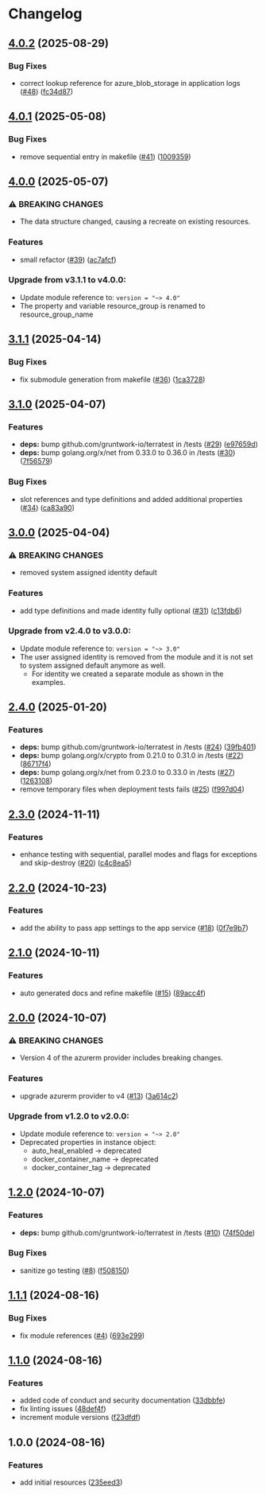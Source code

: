 # Changelog

## [4.0.2](https://github.com/CloudNationHQ/terraform-azure-app/compare/v4.0.1...v4.0.2) (2025-08-29)


### Bug Fixes

* correct lookup reference for azure_blob_storage in application logs ([#48](https://github.com/CloudNationHQ/terraform-azure-app/issues/48)) ([fc34d87](https://github.com/CloudNationHQ/terraform-azure-app/commit/fc34d87c80865cbf22cad4d75b4217194cd6c459))

## [4.0.1](https://github.com/CloudNationHQ/terraform-azure-app/compare/v4.0.0...v4.0.1) (2025-05-08)


### Bug Fixes

* remove sequential entry in makefile ([#41](https://github.com/CloudNationHQ/terraform-azure-app/issues/41)) ([1009359](https://github.com/CloudNationHQ/terraform-azure-app/commit/1009359990a05b716195fc43ee201cbcc03df638))

## [4.0.0](https://github.com/CloudNationHQ/terraform-azure-app/compare/v3.1.1...v4.0.0) (2025-05-07)


### ⚠ BREAKING CHANGES

* The data structure changed, causing a recreate on existing resources.

### Features

* small refactor ([#39](https://github.com/CloudNationHQ/terraform-azure-app/issues/39)) ([ac7afcf](https://github.com/CloudNationHQ/terraform-azure-app/commit/ac7afcf18eb768449073734907565929b35148ad))

### Upgrade from v3.1.1 to v4.0.0:

- Update module reference to: `version = "~> 4.0"`
- The property and variable resource_group is renamed to resource_group_name

## [3.1.1](https://github.com/CloudNationHQ/terraform-azure-app/compare/v3.1.0...v3.1.1) (2025-04-14)


### Bug Fixes

* fix submodule generation from makefile ([#36](https://github.com/CloudNationHQ/terraform-azure-app/issues/36)) ([1ca3728](https://github.com/CloudNationHQ/terraform-azure-app/commit/1ca3728c402885240699ef7580393430264bdea8))

## [3.1.0](https://github.com/CloudNationHQ/terraform-azure-app/compare/v3.0.0...v3.1.0) (2025-04-07)


### Features

* **deps:** bump github.com/gruntwork-io/terratest in /tests ([#29](https://github.com/CloudNationHQ/terraform-azure-app/issues/29)) ([e97659d](https://github.com/CloudNationHQ/terraform-azure-app/commit/e97659de9f395b5119e73c5e1dab7155ceadc48e))
* **deps:** bump golang.org/x/net from 0.33.0 to 0.36.0 in /tests ([#30](https://github.com/CloudNationHQ/terraform-azure-app/issues/30)) ([7f56579](https://github.com/CloudNationHQ/terraform-azure-app/commit/7f56579e4a68e49b0e163fd231152c2568c045d7))


### Bug Fixes

* slot references and type definitions and added additional properties ([#34](https://github.com/CloudNationHQ/terraform-azure-app/issues/34)) ([ca83a90](https://github.com/CloudNationHQ/terraform-azure-app/commit/ca83a90a2022f027cd0f226a5d6036feb1f8de18))

## [3.0.0](https://github.com/CloudNationHQ/terraform-azure-app/compare/v2.4.0...v3.0.0) (2025-04-04)


### ⚠ BREAKING CHANGES

* removed system assigned identity default

### Features

* add type definitions and made identity fully optional ([#31](https://github.com/CloudNationHQ/terraform-azure-app/issues/31)) ([c13fdb6](https://github.com/CloudNationHQ/terraform-azure-app/commit/c13fdb6cba5d73146bcb899d535477552349f18e))

### Upgrade from v2.4.0 to v3.0.0:

- Update module reference to: `version = "~> 3.0"`
- The user assigned identity is removed from the module and it is not set to system assigned default anymore as well.
  - For identity we created a separate module as shown in the examples.

## [2.4.0](https://github.com/CloudNationHQ/terraform-azure-app/compare/v2.3.0...v2.4.0) (2025-01-20)


### Features

* **deps:** bump github.com/gruntwork-io/terratest in /tests ([#24](https://github.com/CloudNationHQ/terraform-azure-app/issues/24)) ([39fb401](https://github.com/CloudNationHQ/terraform-azure-app/commit/39fb401b26d9ed3717ee62c9b005fb12ed2758b1))
* **deps:** bump golang.org/x/crypto from 0.21.0 to 0.31.0 in /tests ([#22](https://github.com/CloudNationHQ/terraform-azure-app/issues/22)) ([86717f4](https://github.com/CloudNationHQ/terraform-azure-app/commit/86717f4917879e249a5cea909a95a455a79070f2))
* **deps:** bump golang.org/x/net from 0.23.0 to 0.33.0 in /tests ([#27](https://github.com/CloudNationHQ/terraform-azure-app/issues/27)) ([1263108](https://github.com/CloudNationHQ/terraform-azure-app/commit/1263108170c32073f5e3c7a8378c71a1aa543097))
* remove temporary files when deployment tests fails ([#25](https://github.com/CloudNationHQ/terraform-azure-app/issues/25)) ([f997d04](https://github.com/CloudNationHQ/terraform-azure-app/commit/f997d0446b42752c964033e10754ca73b93f3ee9))

## [2.3.0](https://github.com/CloudNationHQ/terraform-azure-app/compare/v2.2.0...v2.3.0) (2024-11-11)


### Features

* enhance testing with sequential, parallel modes and flags for exceptions and skip-destroy ([#20](https://github.com/CloudNationHQ/terraform-azure-app/issues/20)) ([c4c8ea5](https://github.com/CloudNationHQ/terraform-azure-app/commit/c4c8ea560d0341c0472bac7e98eb583ebaad2fdf))

## [2.2.0](https://github.com/CloudNationHQ/terraform-azure-app/compare/v2.1.0...v2.2.0) (2024-10-23)


### Features

* add the ability to pass app settings to the app service ([#18](https://github.com/CloudNationHQ/terraform-azure-app/issues/18)) ([0f7e9b7](https://github.com/CloudNationHQ/terraform-azure-app/commit/0f7e9b781c3a4e06073d270060d04c6bf25ae94d))

## [2.1.0](https://github.com/CloudNationHQ/terraform-azure-app/compare/v2.0.0...v2.1.0) (2024-10-11)


### Features

* auto generated docs and refine makefile ([#15](https://github.com/CloudNationHQ/terraform-azure-app/issues/15)) ([89acc4f](https://github.com/CloudNationHQ/terraform-azure-app/commit/89acc4f8e4834c2a503d781ca266419ab775f729))

## [2.0.0](https://github.com/CloudNationHQ/terraform-azure-app/compare/v1.2.0...v2.0.0) (2024-10-07)


### ⚠ BREAKING CHANGES

* Version 4 of the azurerm provider includes breaking changes.

### Features

* upgrade azurerm provider to v4 ([#13](https://github.com/CloudNationHQ/terraform-azure-app/issues/13)) ([3a614c2](https://github.com/CloudNationHQ/terraform-azure-app/commit/3a614c2866e9c79cec4cbd3d59fa489b0fdae8e4))

### Upgrade from v1.2.0 to v2.0.0:

- Update module reference to: `version = "~> 2.0"`
- Deprecated properties in instance object:
  - auto_heal_enabled -> deprecated
  - docker_container_name -> deprecated
  - docker_container_tag -> deprecated

## [1.2.0](https://github.com/CloudNationHQ/terraform-azure-app/compare/v1.1.1...v1.2.0) (2024-10-07)


### Features

* **deps:** bump github.com/gruntwork-io/terratest in /tests ([#10](https://github.com/CloudNationHQ/terraform-azure-app/issues/10)) ([74f50de](https://github.com/CloudNationHQ/terraform-azure-app/commit/74f50dee485ecb7908119fee9fc4a3345df48a75))


### Bug Fixes

* sanitize go testing ([#8](https://github.com/CloudNationHQ/terraform-azure-app/issues/8)) ([f508150](https://github.com/CloudNationHQ/terraform-azure-app/commit/f508150220264f323bffcb43d1f00c4a9a51741a))

## [1.1.1](https://github.com/CloudNationHQ/terraform-azure-app/compare/v1.1.0...v1.1.1) (2024-08-16)


### Bug Fixes

* fix module references ([#4](https://github.com/CloudNationHQ/terraform-azure-app/issues/4)) ([693e299](https://github.com/CloudNationHQ/terraform-azure-app/commit/693e299d519b3599f5170fcf9e25db5c7c0ba25f))

## [1.1.0](https://github.com/CloudNationHQ/terraform-azure-app/compare/v1.0.0...v1.1.0) (2024-08-16)


### Features

* added code of conduct and security documentation ([33dbbfe](https://github.com/CloudNationHQ/terraform-azure-app/commit/33dbbfee133c6e255e090eab8658362fe6ec2b4e))
* fix linting issues ([48def4f](https://github.com/CloudNationHQ/terraform-azure-app/commit/48def4fbf235c54f3d356b92b6d1084ac99ac6a2))
* increment module versions ([f23dfdf](https://github.com/CloudNationHQ/terraform-azure-app/commit/f23dfdfd16fc3f031c1bd14b1c29cd05a5880233))

## 1.0.0 (2024-08-16)


### Features

* add initial resources ([235eed3](https://github.com/CloudNationHQ/terraform-azure-app/commit/235eed3e072b3fb10c253f322f31b5394dedf8b8))

